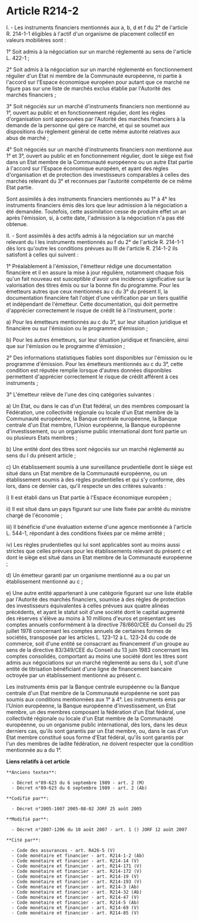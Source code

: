 # Article R214-2

I. - Les instruments financiers mentionnés aux a, b, d et f du 2° de l'article R. 214-1-1 éligibles à l'actif d'un organisme
de placement collectif en valeurs mobilières sont :

1° Soit admis à la négociation sur un marché réglementé au sens de l'article L. 422-1 ;

2° Soit admis à la négociation sur un marché réglementé en fonctionnement régulier d'un Etat ni membre de la Communauté
européenne, ni partie à l'accord sur l'Espace économique européen pour autant que ce marché ne figure pas sur une liste de
marchés exclus établie par l'Autorité des marchés financiers ;

3° Soit négociés sur un marché d'instruments financiers non mentionné au 1°, ouvert au public et en fonctionnement régulier,
dont les règles d'organisation sont approuvées par l'Autorité des marchés financiers à la demande de la personne qui gère ce
marché, et qui se soumet aux dispositions du règlement général de cette même autorité relatives aux abus de marché ;

4° Soit négociés sur un marché d'instruments financiers non mentionné aux 1° et 3°, ouvert au public et en fonctionnement
régulier, dont le siège est fixé dans un Etat membre de la Communauté européenne ou un autre Etat partie à l'accord sur
l'Espace économique européen, et ayant des règles d'organisation et de protection des investisseurs comparables à celles des
marchés relevant du 3° et reconnues par l'autorité compétente de ce même Etat partie.

Sont assimilés à des instruments financiers mentionnés au 1° à 4° les instruments financiers émis dès lors que leur admission
à la négociation a été demandée. Toutefois, cette assimilation cesse de produire effet un an après l'émission, si, à cette
date, l'admission à la négociation n'a pas été obtenue.

II. - Sont assimilés à des actifs admis à la négociation sur un marché relevant du I les instruments mentionnés au f du 2° de
l'article R. 214-1-1 dès lors qu'outre les conditions prévues au III de l'article R. 214-1-2 ils satisfont à celles qui
suivent :

1° Préalablement à l'émission, l'émetteur rédige une documentation financière et il en assure la mise à jour régulière,
notamment chaque fois qu'un fait nouveau est susceptible d'avoir une incidence significative sur la valorisation des titres
émis ou sur la bonne fin du programme. Pour les émetteurs autres que ceux mentionnés au c du 3° du présent II, la
documentation financière fait l'objet d'une vérification par un tiers qualifié et indépendant de l'émetteur. Cette
documentation, qui doit permettre d'apprécier correctement le risque de crédit lié à l'instrument, porte :

a) Pour les émetteurs mentionnés au c du 3°, sur leur situation juridique et financière ou sur l'émission ou le programme
d'émission ;

b) Pour les autres émetteurs, sur leur situation juridique et financière, ainsi que sur l'émission ou le programme
d'émission ;

2° Des informations statistiques fiables sont disponibles sur l'émission ou le programme d'émission. Pour les émetteurs
mentionnés au c du 3°, cette condition est réputée remplie lorsque d'autres données disponibles permettent d'apprécier
correctement le risque de crédit afférent à ces instruments ;

3° L'émetteur relève de l'une des cinq catégories suivantes :

a) Un Etat, ou dans le cas d'un Etat fédéral, un des membres composant la Fédération, une collectivité régionale ou locale
d'un Etat membre de la Communauté européenne, la Banque centrale européenne, la Banque centrale d'un Etat membre, l'Union
européenne, la Banque européenne d'investissement, ou un organisme public international dont font partie un ou plusieurs
Etats membres ;

b) Une entité dont des titres sont négociés sur un marché réglementé au sens du I du présent article ;

c) Un établissement soumis à une surveillance prudentielle dont le siège est situé dans un Etat membre de la Communauté
européenne, ou un établissement soumis à des règles prudentielles et qui s'y conforme, dès lors, dans ce dernier cas, qu'il
respecte un des critères suivants :

i) Il est établi dans un Etat partie à l'Espace économique européen ;

ii) Il est situé dans un pays figurant sur une liste fixée par arrêté du ministre chargé de l'économie ;

iii) Il bénéficie d'une évaluation externe d'une agence mentionnée à l'article L. 544-1, répondant à des conditions fixées
par ce même arrêté ;

iv) Les règles prudentielles qui lui sont applicables sont au moins aussi strictes que celles prévues pour les établissements
relevant du présent c et dont le siège est situé dans un Etat membre de la Communauté européenne ;

d) Un émetteur garanti par un organisme mentionné au a ou par un établissement mentionné au c ;

e) Une autre entité appartenant à une catégorie figurant sur une liste établie par l'Autorité des marchés financiers, soumise
à des règles de protection des investisseurs équivalentes à celles prévues aux quatre alinéas précédents, et ayant le statut
soit d'une société dont le capital augmenté des réserves s'élève au moins à 10 millions d'euros et présentant ses comptes
annuels conformément à la directive 78/660/CEE du Conseil du 25 juillet 1978 concernant les comptes annuels de certaines
formes de sociétés, transposée par les articles L. 123-12 à L. 123-24 du code de commerce, soit d'une entité se consacrant au
financement d'un groupe au sens de la directive 83/349/CEE du Conseil du 13 juin 1983 concernant les comptes consolidés,
comportant au moins une société dont les titres sont admis aux négociations sur un marché réglementé au sens du I, soit d'une
entité de titrisation bénéficiant d'une ligne de financement bancaire octroyée par un établissement mentionné au présent c.

Les instruments émis par la Banque centrale européenne ou la Banque centrale d'un Etat membre de la Communauté européenne ne
sont pas soumis aux conditions mentionnées aux 1° à 4°. Les instruments émis par l'Union européenne, la Banque européenne
d'investissement, un Etat membre, un des membres composant la fédération d'un Etat fédéral, une collectivité régionale ou
locale d'un Etat membre de la Communauté européenne, ou un organisme public international, dès lors, dans les deux derniers
cas, qu'ils sont garantis par un Etat membre, ou, dans le cas d'un Etat membre constitué sous forme d'Etat fédéral, qu'ils
sont garantis par l'un des membres de ladite fédération, ne doivent respecter que la condition mentionnée au a du 1°.

**Liens relatifs à cet article**

	**Anciens textes**:

	  - Décret n°89-623 du 6 septembre 1989 - art. 2 (M)
	  - Décret n°89-623 du 6 septembre 1989 - art. 2 (Ab)

	**Codifié par**:

	  - Décret n°2005-1007 2005-08-02 JORF 25 août 2005

	**Modifié par**:

	  - Décret n°2007-1206 du 10 août 2007 - art. 1 () JORF 12 août 2007

	**Cité par**:

	  - Code des assurances - art. R426-5 (V)
	  - Code monétaire et financier - art. R214-1-2 (Ab)
	  - Code monétaire et financier - art. R214-14 (V)
	  - Code monétaire et financier - art. R214-171 (V)
	  - Code monétaire et financier - art. R214-172 (V)
	  - Code monétaire et financier - art. R214-19 (V)
	  - Code monétaire et financier - art. R214-193 (V)
	  - Code monétaire et financier - art. R214-3 (Ab)
	  - Code monétaire et financier - art. R214-32 (Ab)
	  - Code monétaire et financier - art. R214-47 (V)
	  - Code monétaire et financier - art. R214-5 (Ab)
	  - Code monétaire et financier - art. R214-69 (V)
	  - Code monétaire et financier - art. R214-85 (V)
